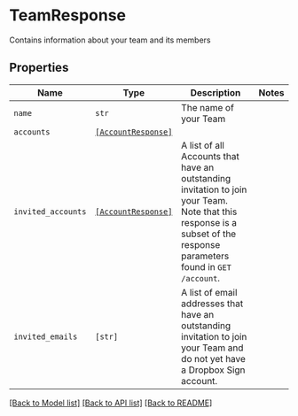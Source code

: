 # TeamResponse

Contains information about your team and its members

## Properties
Name | Type | Description | Notes
------------ | ------------- | ------------- | -------------
| `name` | ```str``` |  The name of your Team  |  |
| `accounts` | [```[AccountResponse]```](AccountResponse.md) |    |  |
| `invited_accounts` | [```[AccountResponse]```](AccountResponse.md) |  A list of all Accounts that have an outstanding invitation to join your Team. Note that this response is a subset of the response parameters found in `GET /account`.  |  |
| `invited_emails` | ```[str]``` |  A list of email addresses that have an outstanding invitation to join your Team and do not yet have a Dropbox Sign account.  |  |

[[Back to Model list]](../README.md#documentation-for-models) [[Back to API list]](../README.md#documentation-for-api-endpoints) [[Back to README]](../README.md)


